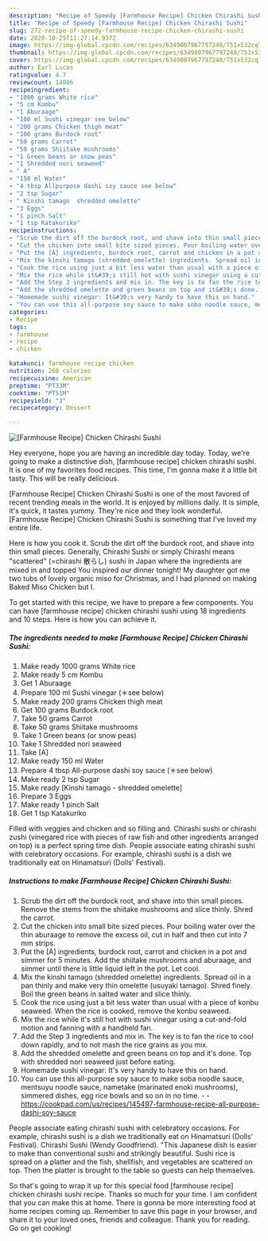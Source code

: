 ```yaml
---
description: "Recipe of Speedy [Farmhouse Recipe] Chicken Chirashi Sushi"
title: "Recipe of Speedy [Farmhouse Recipe] Chicken Chirashi Sushi"
slug: 272-recipe-of-speedy-farmhouse-recipe-chicken-chirashi-sushi
date: 2020-10-25T11:27:14.937Z
image: https://img-global.cpcdn.com/recipes/6349807967797248/751x532cq70/farmhouse-recipe-chicken-chirashi-sushi-recipe-main-photo.jpg
thumbnail: https://img-global.cpcdn.com/recipes/6349807967797248/751x532cq70/farmhouse-recipe-chicken-chirashi-sushi-recipe-main-photo.jpg
cover: https://img-global.cpcdn.com/recipes/6349807967797248/751x532cq70/farmhouse-recipe-chicken-chirashi-sushi-recipe-main-photo.jpg
author: Earl Lucas
ratingvalue: 4.7
reviewcount: 14086
recipeingredient:
- "1000 grams White rice"
- "5 cm Kombu"
- "1 Aburaage"
- "100 ml Sushi vinegar see below"
- "200 grams Chicken thigh meat"
- "100 grams Burdock root"
- "50 grams Carrot"
- "50 grams Shiitake mushrooms"
- "1 Green beans or snow peas"
- "1 Shredded nori seaweed"
- " A"
- "150 ml Water"
- "4 tbsp Allpurpose dashi soy sauce see below"
- "2 tsp Sugar"
- " Kinshi tamago  shredded omelette"
- "3 Eggs"
- "1 pinch Salt"
- "1 tsp Katakuriko"
recipeinstructions:
- "Scrub the dirt off the burdock root, and shave into thin small pieces. Remove the stems from the shiitake mushrooms and slice thinly. Shred the carrot."
- "Cut the chicken into small bite sized pieces. Pour boiling water over the thin aburaage to remove the excess oil, cut in half and then cut into 7 mm strips."
- "Put the [A] ingredients, burdock root, carrot and chicken in a pot and simmer for 5 minutes. Add the shiitake mushrooms and aburaage, and simmer until there is little liquid left in the pot. Let cool."
- "Mix the kinshi tamago (shredded omelette) ingredients. Spread oil in a pan thinly and make very thin omelette (usuyaki tamago). Shred finely. Boil the green beans in salted water and slice thinly."
- "Cook the rice using just a bit less water than usual with a piece of konbu seaweed. When the rice is cooked, remove the konbu seaweed."
- "Mix the rice while it&#39;s still hot with sushi vinegar using a cut-and-fold motion and fanning with a handheld fan."
- "Add the Step 3 ingredients and mix in. The key is to fan the rice to cool down rapidly, and to not mash the rice grains as you mix."
- "Add the shredded omelette and green beans on top and it&#39;s done. Top with shredded nori seaweed just before eating."
- "Homemade sushi vinegar: It&#39;s very handy to have this on hand."
- "You can use this all-purpose soy sauce to make soba noodle sauce, mentsuyu noodle sauce, nametake (marinated enoki mushrooms), simmered dishes, egg rice bowls and so on in no time.  https://cookpad.com/us/recipes/145497-farmhouse-recipe-all-purpose-dashi-soy-sauce"
categories:
- Recipe
tags:
- farmhouse
- recipe
- chicken

katakunci: farmhouse recipe chicken 
nutrition: 268 calories
recipecuisine: American
preptime: "PT33M"
cooktime: "PT51M"
recipeyield: "3"
recipecategory: Dessert

---
```



![[Farmhouse Recipe] Chicken Chirashi Sushi](https://img-global.cpcdn.com/recipes/6349807967797248/751x532cq70/farmhouse-recipe-chicken-chirashi-sushi-recipe-main-photo.jpg)

Hey everyone, hope you are having an incredible day today. Today, we're going to make a distinctive dish, [farmhouse recipe] chicken chirashi sushi. It is one of my favorites food recipes. This time, I'm gonna make it a little bit tasty. This will be really delicious.

[Farmhouse Recipe] Chicken Chirashi Sushi is one of the most favored of recent trending meals in the world. It is enjoyed by millions daily. It is simple, it's quick, it tastes yummy. They're nice and they look wonderful. [Farmhouse Recipe] Chicken Chirashi Sushi is something that I've loved my entire life.

Here is how you cook it. Scrub the dirt off the burdock root, and shave into thin small pieces. Generally, Chirashi Sushi or simply Chirashi means &#34;scattered&#34; (=chirashi 散らし) sushi in Japan where the ingredients are mixed in and topped You inspired our dinner tonight! My daughter got me two tubs of lovely organic miso for Christmas, and I had planned on making Baked Miso Chicken but I.


To get started with this recipe, we have to prepare a few components. You can have [farmhouse recipe] chicken chirashi sushi using 18 ingredients and 10 steps. Here is how you can achieve it.

<!--inarticleads1-->

##### The ingredients needed to make [Farmhouse Recipe] Chicken Chirashi Sushi:

1. Make ready 1000 grams White rice
1. Make ready 5 cm Kombu
1. Get 1 Aburaage
1. Prepare 100 ml Sushi vinegar (＊see below)
1. Make ready 200 grams Chicken thigh meat
1. Get 100 grams Burdock root
1. Take 50 grams Carrot
1. Take 50 grams Shiitake mushrooms
1. Take 1 Green beans (or snow peas)
1. Take 1 Shredded nori seaweed
1. Take  [A]
1. Make ready 150 ml Water
1. Prepare 4 tbsp All-purpose dashi soy sauce (＊see below)
1. Make ready 2 tsp Sugar
1. Make ready  [Kinshi tamago - shredded omelette]
1. Prepare 3 Eggs
1. Make ready 1 pinch Salt
1. Get 1 tsp Katakuriko


Filled with veggies and chicken and so filling and. Chirashi sushi or chirashi zushi (vinegared rice with pieces of raw fish and other ingredients arranged on top) is a perfect spring time dish. People associate eating chirashi sushi with celebratory occasions. For example, chirashi sushi is a dish we traditionally eat on Hinamatsuri (Dolls&#39; Festival). 

<!--inarticleads2-->

##### Instructions to make [Farmhouse Recipe] Chicken Chirashi Sushi:

1. Scrub the dirt off the burdock root, and shave into thin small pieces. Remove the stems from the shiitake mushrooms and slice thinly. Shred the carrot.
1. Cut the chicken into small bite sized pieces. Pour boiling water over the thin aburaage to remove the excess oil, cut in half and then cut into 7 mm strips.
1. Put the [A] ingredients, burdock root, carrot and chicken in a pot and simmer for 5 minutes. Add the shiitake mushrooms and aburaage, and simmer until there is little liquid left in the pot. Let cool.
1. Mix the kinshi tamago (shredded omelette) ingredients. Spread oil in a pan thinly and make very thin omelette (usuyaki tamago). Shred finely. Boil the green beans in salted water and slice thinly.
1. Cook the rice using just a bit less water than usual with a piece of konbu seaweed. When the rice is cooked, remove the konbu seaweed.
1. Mix the rice while it&#39;s still hot with sushi vinegar using a cut-and-fold motion and fanning with a handheld fan.
1. Add the Step 3 ingredients and mix in. The key is to fan the rice to cool down rapidly, and to not mash the rice grains as you mix.
1. Add the shredded omelette and green beans on top and it&#39;s done. Top with shredded nori seaweed just before eating.
1. Homemade sushi vinegar: It&#39;s very handy to have this on hand.
1. You can use this all-purpose soy sauce to make soba noodle sauce, mentsuyu noodle sauce, nametake (marinated enoki mushrooms), simmered dishes, egg rice bowls and so on in no time. -  - https://cookpad.com/us/recipes/145497-farmhouse-recipe-all-purpose-dashi-soy-sauce


People associate eating chirashi sushi with celebratory occasions. For example, chirashi sushi is a dish we traditionally eat on Hinamatsuri (Dolls&#39; Festival). Chirashi Sushi (Wendy Goodfriend). &#34;This Japanese dish is easier to make than conventional sushi and strikingly beautiful. Sushi rice is spread on a platter and the fish, shellfish, and vegetables are scattered on top. Then the platter is brought to the table so guests can help themselves. 

So that's going to wrap it up for this special food [farmhouse recipe] chicken chirashi sushi recipe. Thanks so much for your time. I am confident that you can make this at home. There is gonna be more interesting food at home recipes coming up. Remember to save this page in your browser, and share it to your loved ones, friends and colleague. Thank you for reading. Go on get cooking!

